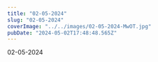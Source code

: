 ```yaml
---
title: "02-05-2024"
slug: "02-05-2024"
coverImage: "../../images/02-05-2024-MwOT.jpg"
pubDate: "2024-05-02T17:48:48.565Z"
---
```


02-05-2024
